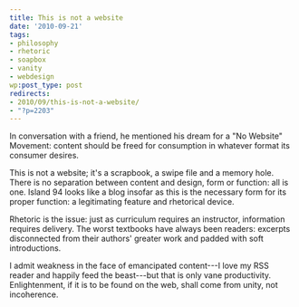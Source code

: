 ```yaml
---
title: This is not a website
date: '2010-09-21'
tags:
- philosophy
- rhetoric
- soapbox
- vanity
- webdesign
wp:post_type: post
redirects:
- 2010/09/this-is-not-a-website/
- "?p=2203"
---
```


In conversation with a friend, he mentioned his dream for a "No Website" Movement: content should be freed for consumption in whatever format its consumer desires.

This is not a website; it's a scrapbook, a swipe file and a memory hole. There is no separation between content and design, form or function: all is one. Island 94 looks like a blog insofar as this is the necessary form for its proper function: a legitimating feature and rhetorical device.

Rhetoric is the issue: just as curriculum requires an instructor, information requires delivery. The worst textbooks have always been readers: excerpts disconnected from their authors' greater work and padded with soft introductions.

I admit weakness in the face of emancipated content---I love my RSS reader and happily feed the beast---but that is only vane productivity. Enlightenment, if it is to be found on the web, shall come from unity, not incoherence.
